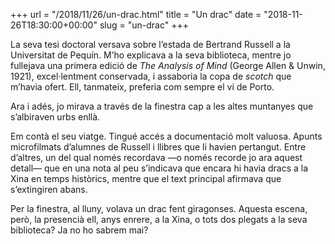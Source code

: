 +++
url = "/2018/11/26/un-drac.html"
title = "Un drac"
date = "2018-11-26T18:30:00+00:00"
slug = "un-drac"
+++

La seva tesi doctoral versava sobre l’estada de Bertrand Russell a la Universitat de Pequín. M’ho explicava a la seva biblioteca, mentre jo fullejava una primera edició de *The Analysis of Mind* (George Allen & Unwin, 1921), excel·lentment conservada, i assaboria la copa de *scotch* que m’havia ofert. Ell, tanmateix, preferia com sempre el vi de Porto.

Ara i adés, jo mirava a través de la finestra cap a les altes muntanyes que s’albiraven urbs enllà.

Em contà el seu viatge. Tingué accés a documentació molt valuosa. Apunts microfilmats d’alumnes de Russell i llibres que li havien pertangut. Entre d’altres, un del qual només recordava —o només recorde jo ara aquest detall— que en una nota al peu s’indicava que encara hi havia dracs a la Xina en temps històrics, mentre que el text principal afirmava que s’extingiren abans.

Per la finestra, al lluny, volava un drac fent giragonses. Aquesta escena, però, la presencià ell, anys enrere, a la Xina, o tots dos plegats a la seva biblioteca? Ja no ho sabrem mai?

